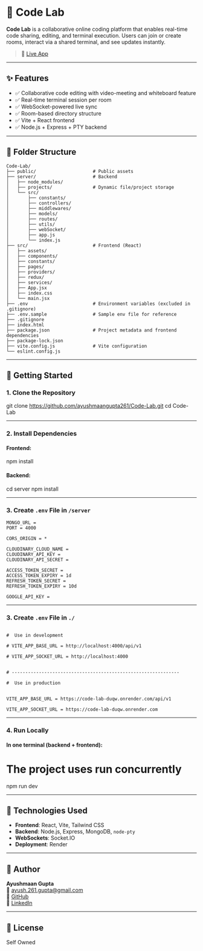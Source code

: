 # 🧪 Code Lab

**Code Lab** is a collaborative online coding platform that enables real-time code sharing, editing, and terminal execution. Users can join or create rooms, interact via a shared terminal, and see updates instantly.

> 🚀 [Live App](https://code-lab-fty3.onrender.com/)

---

## ✨ Features

- ✅ Collaborative code editing with video-meeting and whiteboard feature
- ✅ Real-time terminal session per room
- ✅ WebSocket-powered live sync
- ✅ Room-based directory structure
- ✅ Vite + React frontend
- ✅ Node.js + Express + PTY backend

---

## 🧱 Folder Structure

```
Code-Lab/
├── public/                     # Public assets
├── server/                     # Backend
│   ├── node_modules/
│   ├── projects/               # Dynamic file/project storage
│   └── src/
│       ├── constants/
│       ├── controllers/
│       ├── middlewares/
│       ├── models/
│       ├── routes/
│       ├── utils/
│       ├── webSocket/
│       ├── app.js
│       └── index.js
├── src/                        # Frontend (React)
│   ├── assets/
│   ├── components/
│   ├── constants/
│   ├── pages/
│   ├── providers/
│   ├── redux/
│   ├── services/
│   ├── App.jsx
│   ├── index.css
│   └── main.jsx
├── .env                        # Environment variables (excluded in .gitignore)
├── .env.sample                 # Sample env file for reference
├── .gitignore
├── index.html
├── package.json                # Project metadata and frontend dependencies
├── package-lock.json
├── vite.config.js              # Vite configuration
└── eslint.config.js
```


---

## 🚀 Getting Started

### 1. Clone the Repository


git clone https://github.com/ayushmaangupta261/Code-Lab.git
cd Code-Lab


---

### 2. Install Dependencies

#### Frontend:


npm install


#### Backend:


cd server
npm install


---

### 3. Create `.env` File in `/server`

```env for backend
MONGO_URL = 
PORT = 4000

CORS_ORIGIN = *

CLOUDINARY_CLOUD_NAME = 
CLOUDINARY_API_KEY = 
CLOUDINARY_API_SECRET = 

ACCESS_TOKEN_SECRET = 
ACCESS_TOKEN_EXPIRY = 1d
REFRESH_TOKEN_SECRET = 
REFRESH_TOKEN_EXPIRY = 10d

GOOGLE_API_KEY = 
```

-----------------------------------

### 3. Create `.env` File in `./`


```env for frontent

#  Use in development

# VITE_APP_BASE_URL = http://localhost:4000/api/v1

# VITE_APP_SOCKET_URL = http://localhost:4000


# --------------------------------------------------------------

#  Use in production


VITE_APP_BASE_URL = https://code-lab-duqw.onrender.com/api/v1

VITE_APP_SOCKET_URL = https://code-lab-duqw.onrender.com
```


---

### 4. Run Locally

#### In one terminal (backend + frontend):

# The project uses run concurrently
npm run dev



---

## 🧠 Technologies Used

- **Frontend**: React, Vite, Tailwind CSS
- **Backend**: Node.js, Express, MongoDB, `node-pty`
- **WebSockets**: Socket.IO
- **Deployment**: Render

---


## 🙋 Author

**Ayushmaan Gupta**  
📧 ayush.261.gupta@gmail.com  
🔗 [GitHub](https://github.com/ayushmaangupta261)  
🔗 [LinkedIn](https://www.linkedin.com/in/ayushmaangupta261/)

---

## 📄 License

Self Owned
